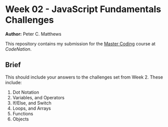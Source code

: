 # Week 02 - JavaScript Fundamentals Challenges

**Author:** Peter C. Matthews

This repository contains my submission for the [Master Coding](https://wearecodenation.com/2022/04/25/master-coding/) course at *CodeNation*.

## Brief

This should include your answers to the challenges set from Week 2. These include:
 
1. Dot Notation
2. Variables, and Operators
3. If/Else, and Switch
4. Loops, and Arrays
5. Functions
6. Objects